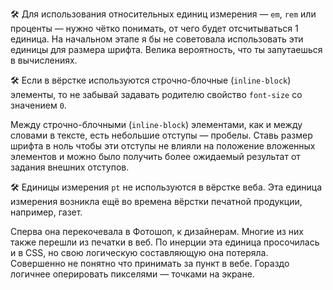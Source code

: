 🛠 Для использования относительных единиц измерения — `em`, `rem` или проценты — нужно чётко понимать, от чего будет отсчитываться 1 единица. На начальном этапе я бы не советовала использовать эти единицы для размера шрифта. Велика вероятность, что ты запутаешься в вычислениях.

🛠 Если в вёрстке используются строчно-блочные (`inline-block`) элементы, то не забывай задавать родителю свойство `font-size` со значением `0`.

Между строчно-блочными (`inline-block`) элементами, как и между словами в тексте, есть небольшие отступы — пробелы. Ставь размер шрифта в ноль чтобы эти отступы не влияли на положение вложенных элементов и можно было получить более ожидаемый результат от задания внешних отступов.

🛠 Единицы измерения `pt` не используются в вёрстке веба. Эта единица измерения возникла ещё во времена вёрстки печатной продукции, например, газет.

Сперва она перекочевала в Фотошоп, к дизайнерам. Многие из них также перешли из печатки в веб. По инерции эта единица просочилась и в CSS, но свою логическую составляющую она потеряла. Совершенно не понятно что принимать за пункт в вебе. Гораздо логичнее оперировать пикселями — точками на экране.
